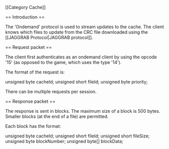 \[\[Category Cache\]\]

== Introduction ==

The 'Ondemand' protocol is used to stream updates to the cache. The
client knows which files to update from the CRC file downloaded using
the \[\[JAGGRAB Protocol\|JAGGRAB protocol\]\].

== Request packet ==

The client first authenticates as an ondemand client by using the opcode
'15' (as opposed to the game, which uses the type '14').

The format of the request is:

unsigned byte cacheId; unsigned short fileId; unsigned byte priority;

There can be multiple requests per session.

== Response packet ==

The response is sent in blocks. The maximum size of a block is 500
bytes. Smaller blocks (at the end of a file) are permitted.

Each block has the format:

unsigned byte cacheId; unsigned short fileId; unsigned short fileSize;
unsigned byte blockNumber; unsigned byte\[\] blockData;
